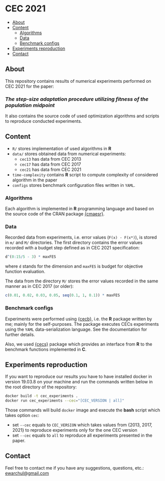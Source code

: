 # CEC 2021

<!--ts-->
   * [About](#about)
   * [Content](#content)
      * [Algorithms](#linux-and-windows)
      * [Data](#macos)
      * [Benchmark configs](#benchmark-configs)
   * [Experiments reproduction](#experiments-reproduction)
   * [Contact](#contact)
<!--te-->

## About 

This repository contains results of numerical experiments performed on CEC 2021 for the paper:

### *The step-size adaptation procedure utilizing fitness of the population midpoint*

It also contains the source code of used optimization algorithms and scripts to reproduce conducted experiments.  

## Content 

* `R/` stores implementation of used algorithms in **R** 
* `data/` stores obtained data from numerical experiments:
    - `cec13` has data from CEC 2013
    - `cec17` has data from CEC 2017
    - `cec21` has data from CEC 2021
* `time-complexity` contains **R** script to compute complexity of considered algorithm in the paper
* `configs` stores benchmark configuration files written in `YAML`.

### Algorithms

Each algorithm is implemented in **R** programming language and based on the source code of the CRAN package [{cmaesr}](https://cran.r-project.org/web/packages/cmaesr/index.html).

### Data 

Recorded data from experiments, i.e. error values (`F(x) - F(x*)`), is stored in `m/` and `M/` directories. The first directory contains the error values recorded with a budget step defined as in CEC 2021 specification:

```r
d^(0:15/5 - 3) * maxFES
```

where `d` stands for the dimension and `maxFES` is budget for objective function evaluation.

The data from the directory `M/` stores the error values recorded in the same manner as in CEC 2017 (or older):

```r
c(0.01, 0.02, 0.03, 0.05, seq(0.1, 1, 0.1)) * maxFES
```

### Benchmark configs

Experiments were performed using [{cecb}](https://github.com/ewarchul/cecb), i.e. the **R** package written by me; mainly for the self-purposes. The package executes CECs experiments using the `YAML` data-serialization language. See the documentation for further details. 

Also, we used [{cecs}](https://github.com/ewarchul/cecs) package which provides an interface from **R** to the benchmark functions implemented in **C**.


## Experiments reproduction

If you want to reproduce our results you have to have installed docker in version 19.03.8 on your machine and run the commands written below in the root directory of the repository:

```bash
docker build -t cec_experiments . 
docker run cec_experiments --cec="[CEC_VERSION | all]"
```

Those commands will build `docker` image and execute the **bash** script which takes option `cec`:

- set `--cec` equals to `CEC_VERSION` which takes values from {2013, 2017, 2021} to reproduce experiments only for the one CEC version 
- set `--cec` equals to `all` to reproduce all experiments presented in the paper.

## Contact 

Feel free to contact me if you have any suggestions, questions, etc.: [ewarchul@gmail.com](mailto:ewarchul@gmail.com?subject=[CEC2021])
